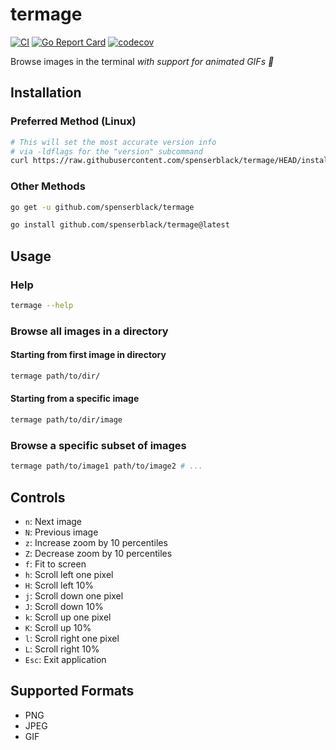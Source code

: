 # termage

[![CI](https://github.com/spenserblack/termage/actions/workflows/ci.yml/badge.svg)](https://github.com/spenserblack/termage/actions/workflows/ci.yml)
[![Go Report Card](https://goreportcard.com/badge/github.com/spenserblack/termage)](https://goreportcard.com/report/github.com/spenserblack/termage)
[![codecov](https://codecov.io/gh/spenserblack/termage/branch/master/graph/badge.svg)](https://codecov.io/gh/spenserblack/termage)

Browse images in the terminal *with support for animated GIFs :tada:*

## Installation

### Preferred Method (Linux)

```sh
# This will set the most accurate version info
# via -ldflags for the "version" subcommand
curl https://raw.githubusercontent.com/spenserblack/termage/HEAD/install.sh | sh
```

### Other Methods

```sh
go get -u github.com/spenserblack/termage
```
```sh
go install github.com/spenserblack/termage@latest
```

## Usage

### Help

```sh
termage --help
```

### Browse all images in a directory

#### Starting from first image in directory

```sh
termage path/to/dir/
```

#### Starting from a specific image

```sh
termage path/to/dir/image
```

### Browse a specific subset of images

```sh
termage path/to/image1 path/to/image2 # ...
```

## Controls

- `n`: Next image
- `N`: Previous image
- `z`: Increase zoom by 10 percentiles
- `Z`: Decrease zoom by 10 percentiles
- `f`: Fit to screen
- `h`: Scroll left one pixel
- `H`: Scroll left 10%
- `j`: Scroll down one pixel
- `J`: Scroll down 10%
- `k`: Scroll up one pixel
- `K`: Scroll up 10%
- `l`: Scroll right one pixel
- `L`: Scroll right 10%
- `Esc`: Exit application

## Supported Formats

- PNG
- JPEG
- GIF

